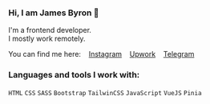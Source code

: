 ### Hi, I am James Byron 👋

I'm a frontend developer.<br>
I mostly work remotely.

You can find me here:
  &nbsp;&nbsp;&nbsp;<a href="https://instagram.com/iamjamesfd">Instagram</a>
  &nbsp;&nbsp;&nbsp;<a href="https://t.me/iamjamesfd">Upwork</a>
  &nbsp;&nbsp;&nbsp;<a href="https://t.me/iamjamesfd">Telegram</a>

### Languages and tools I work with:
<code>HTML</code>
<code>CSS</code>
<code>SASS</code>
<code>Bootstrap</code>
<code>TailwinCSS</code>
<code>JavaScript</code>
<code>VueJS</code>
<code>Pinia</code>

